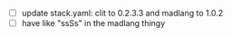 - [ ] update stack.yaml: clit to 0.2.3.3 and madlang to 1.0.2
- [ ] have like "ssSs" in the madlang thingy
